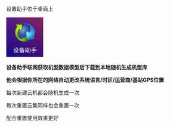 设置助手位于桌面上

![img](/img/sbzs.png)

**设备助手联网获取机型数据模型后下载到本地随机生成机型库**

**他会根据你所在的网络自动更改系统语言/时区/运营商/基站GPS位置**

每次新建云机都会随机生成一次

每次重置云集同样也会重置一次

配合重置使用效果更好